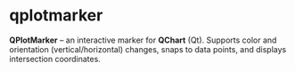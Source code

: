 # qplotmarker
**QPlotMarker** – an interactive marker for **QChart** (Qt). Supports color and orientation (vertical/horizontal) changes, snaps to data points, and displays intersection coordinates.
